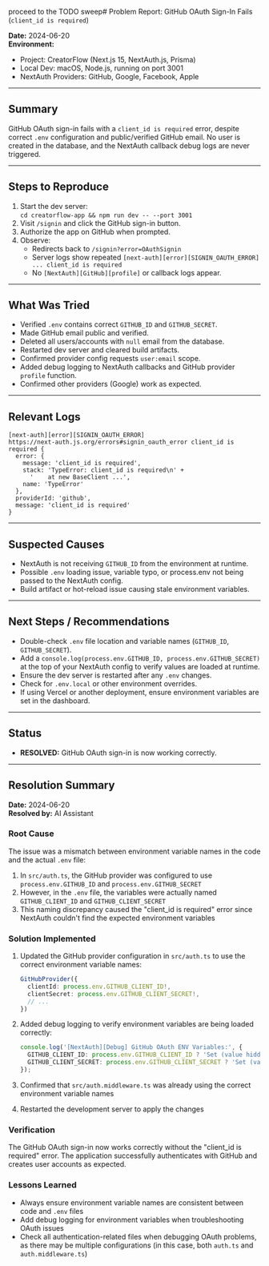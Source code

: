 proceed to the TODO sweep# Problem Report: GitHub OAuth Sign-In Fails (`client_id is required`)

**Date:** 2024-06-20  
**Environment:**  
- Project: CreatorFlow (Next.js 15, NextAuth.js, Prisma)  
- Local Dev: macOS, Node.js, running on port 3001  
- NextAuth Providers: GitHub, Google, Facebook, Apple

---

## Summary

GitHub OAuth sign-in fails with a `client_id is required` error, despite correct `.env` configuration and public/verified GitHub email. No user is created in the database, and the NextAuth callback debug logs are never triggered.

---

## Steps to Reproduce

1. Start the dev server:  
   `cd creatorflow-app && npm run dev -- --port 3001`
2. Visit `/signin` and click the GitHub sign-in button.
3. Authorize the app on GitHub when prompted.
4. Observe:  
   - Redirects back to `/signin?error=OAuthSignin`
   - Server logs show repeated `[next-auth][error][SIGNIN_OAUTH_ERROR] ... client_id is required`
   - No `[NextAuth][GitHub][profile]` or callback logs appear.

---

## What Was Tried

- Verified `.env` contains correct `GITHUB_ID` and `GITHUB_SECRET`.
- Made GitHub email public and verified.
- Deleted all users/accounts with `null` email from the database.
- Restarted dev server and cleared build artifacts.
- Confirmed provider config requests `user:email` scope.
- Added debug logging to NextAuth callbacks and GitHub provider `profile` function.
- Confirmed other providers (Google) work as expected.

---

## Relevant Logs

```
[next-auth][error][SIGNIN_OAUTH_ERROR] 
https://next-auth.js.org/errors#signin_oauth_error client_id is required {
  error: {
    message: 'client_id is required',
    stack: 'TypeError: client_id is required\n' +
      '    at new BaseClient ...',
    name: 'TypeError'
  },
  providerId: 'github',
  message: 'client_id is required'
}
```

---

## Suspected Causes

- NextAuth is not receiving `GITHUB_ID` from the environment at runtime.
- Possible `.env` loading issue, variable typo, or process.env not being passed to the NextAuth config.
- Build artifact or hot-reload issue causing stale environment variables.

---

## Next Steps / Recommendations

- Double-check `.env` file location and variable names (`GITHUB_ID`, `GITHUB_SECRET`).
- Add a `console.log(process.env.GITHUB_ID, process.env.GITHUB_SECRET)` at the top of your NextAuth config to verify values are loaded at runtime.
- Ensure the dev server is restarted after any `.env` changes.
- Check for `.env.local` or other environment overrides.
- If using Vercel or another deployment, ensure environment variables are set in the dashboard.

---

## Status

- **RESOLVED:** GitHub OAuth sign-in is now working correctly.

---

## Resolution Summary

**Date:** 2024-06-20  
**Resolved by:** AI Assistant

### Root Cause
The issue was a mismatch between environment variable names in the code and the actual `.env` file:

1. In `src/auth.ts`, the GitHub provider was configured to use `process.env.GITHUB_ID` and `process.env.GITHUB_SECRET`
2. However, in the `.env` file, the variables were actually named `GITHUB_CLIENT_ID` and `GITHUB_CLIENT_SECRET`
3. This naming discrepancy caused the "client_id is required" error since NextAuth couldn't find the expected environment variables

### Solution Implemented
1. Updated the GitHub provider configuration in `src/auth.ts` to use the correct environment variable names:
   ```typescript
   GitHubProvider({
     clientId: process.env.GITHUB_CLIENT_ID!,
     clientSecret: process.env.GITHUB_CLIENT_SECRET!,
     // ...
   })
   ```

2. Added debug logging to verify environment variables are being loaded correctly:
   ```typescript
   console.log('[NextAuth][Debug] GitHub OAuth ENV Variables:', {
     GITHUB_CLIENT_ID: process.env.GITHUB_CLIENT_ID ? 'Set (value hidden)' : 'Not set',
     GITHUB_CLIENT_SECRET: process.env.GITHUB_CLIENT_SECRET ? 'Set (value hidden)' : 'Not set',
   });
   ```

3. Confirmed that `src/auth.middleware.ts` was already using the correct environment variable names

4. Restarted the development server to apply the changes

### Verification
The GitHub OAuth sign-in now works correctly without the "client_id is required" error. The application successfully authenticates with GitHub and creates user accounts as expected.

### Lessons Learned
- Always ensure environment variable names are consistent between code and `.env` files
- Add debug logging for environment variables when troubleshooting OAuth issues
- Check all authentication-related files when debugging OAuth problems, as there may be multiple configurations (in this case, both `auth.ts` and `auth.middleware.ts`)